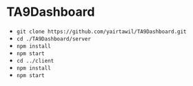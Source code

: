 # TA9Dashboard


- `git clone https://github.com/yairtawil/TA9Dashboard.git`
- `cd ./TA9Dashboard/server`
- `npm install`
- `npm start`
- `cd ../client`
- `npm install`
- `npm start`

